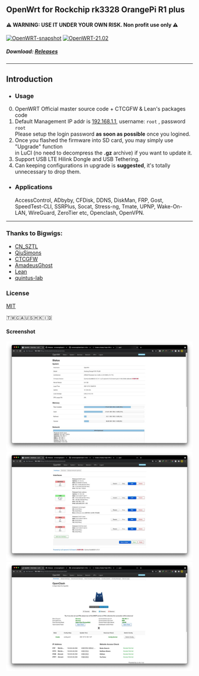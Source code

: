 ## OpenWrt for Rockchip rk3328 OrangePi R1 plus 
#### ⚠ WARNING: USE IT UNDER YOUR OWN RISK. Non profit use only ⚠ 
[![OpenWRT-snapshot](https://github.com/quintus-lab/OpenWRT-Rockchip/actions/workflows/openwrt-rockchip.yml/badge.svg?branch=master)](https://github.com/quintus-lab/OpenWRT-Rockchip/actions/workflows/openwrt-rockchip.yml)
[![OpenWRT-21.02](https://github.com/quintus-lab/OpenWRT-Rockchip/actions/workflows/openwrt-rockchip-2102.yml/badge.svg?branch=21.02)](https://github.com/quintus-lab/OpenWRT-Rockchip/actions/workflows/openwrt-rockchip-2102.yml)

##### Download: [Releases](https://github.com/GebangKiidiw/OrangePi-R1-Plus-OpenWRT/releases)
- - -
## Introduction
- ### Usage
0. OpenWRT Official master source code + CTCGFW & Lean's packages code <br/>
1. Default Management IP addr is [192.168.1.1](192.168.1.1), username: `root`  , password `root` <br/>
 Please setup the login password **as soon as possible** once you logined.
2. Once you flashed the firmware into SD card, you may simply use "Upgrade" function<br/>
 in LuCI (no need to decompress the **.gz** archive) if you want to update it.
3. Support USB LTE Hilink Dongle and USB Tethering. 
4. Can keeping configurations in upgrade is **suggested**, it's totally unnecessary to drop them.

- ### Applications
  AccessControl, ADbyby, CFDisk, DDNS, DiskMan, FRP, Gost, SpeedTest-CLI, SSRPlus, Socat, Stress-ng, Tmate, UPNP, Wake-On-LAN, WireGuard, ZeroTier etc, Openclash, OpenVPN.
- - -

### Thanks to Bigwigs:

- [CN_SZTL](https://github.com/1715173329)
- [QiuSimons](https://github.com/QiuSimons)
- [CTCGFW](https://github.com/project-openwrt/openwrt)
- [AmadeusGhost](https://github.com/AmadeusGhost)
- [Lean](https://github.com/coolsnowwolf/lede)
- [quintus-lab](https://github.com/quintus-lab/openwrt-rockchip)

### License
[MIT](https://github.com/quintus-lab/Openwrt-R2S-R4S/blob/master/LICENSE)

🇹🇼🇨🇦🇺🇸🇭🇰🇮🇩


#### Screenshot
![R2S](pic/r1plus.jpeg)
![R4S](pic/r2plus.jpeg)
![R4S](pic/r3plus.jpeg)
